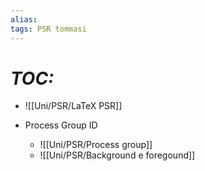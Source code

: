 ```yaml
---
alias:
tags: PSR tommasi
---
```


# *TOC:*

- ![[Uni/PSR/LaTeX PSR]]

- Process Group ID
	- ![[Uni/PSR/Process group]]
	- ![[Uni/PSR/Background e foregound]]